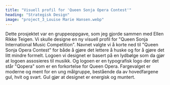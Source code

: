 ```yaml
---
title: "Visuell profil for 'Queen Sonja Opera Contest'"
heading: "Strategisk Design"
image: "project_3_Louise Marie Hansen.webp"
---
```


Dette prosjektet var en gruppeoppgave, som jeg gjorde sammen med Ellen Rikke Teigen. Vi skulle designe en ny visuell profil for "Queen Sonja International Music Competition". Navnet valgte vi å korte ned til "Queen Sonja Opera Contest" for både å gjøre det lettere å huske og for å gjøre det litt mindre formelt. Logoen vi designet er basert på en lydbølge som da gjør at logoen assosieres til musikk. Og logoen er en typografisk logo der det står "Qopera" som er en forkortelse for Queen Opera. Fargevalget er moderne og ment for en ung målgruppe, bestående da av hovedfargene gul, hvit og svart. Gul gjør at designet er energisk og muntert.
